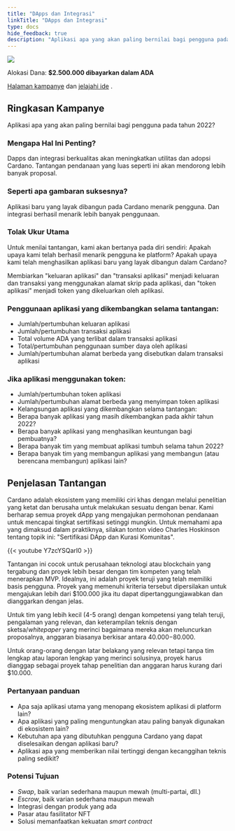 ```yaml
---
title: "DApps dan Integrasi"
linkTitle: "DApps dan Integrasi"
type: docs
hide_feedback: true
description: "Aplikasi apa yang akan paling bernilai bagi pengguna pada tahun 2022?"
---
```


<img src="https://cardano.ideascale.com/community-library/accounts/93/936143/Public/06-Dapps--Integrations-d3b60a.png" class="">

Alokasi Dana: **$2.500.000 dibayarkan dalam ADA**

[Halaman kampanye](https://cardano.ideascale.com/c/idea/383335) dan [jelajahi ide](https://cardano.ideascale.com/c/campaigns/26438/stage/all/ideas/unspecified) .

## Ringkasan Kampanye

Aplikasi apa yang akan paling bernilai bagi pengguna pada tahun 2022?

### Mengapa Hal Ini Penting?

Dapps dan integrasi berkualitas akan meningkatkan utilitas dan adopsi Cardano. Tantangan pendanaan yang luas seperti ini akan mendorong lebih banyak proposal.

### Seperti apa gambaran suksesnya?

Aplikasi baru yang layak dibangun pada Cardano menarik pengguna. Dan integrasi berhasil menarik lebih banyak penggunaan.

### Tolak Ukur Utama

Untuk menilai tantangan, kami akan bertanya pada diri sendiri: Apakah upaya kami telah berhasil menarik pengguna ke platform? Apakah upaya kami telah menghasilkan aplikasi baru yang layak dibangun dalam Cardano?

Membiarkan "keluaran aplikasi" dan "transaksi aplikasi" menjadi keluaran dan transaksi yang menggunakan alamat skrip pada aplikasi, dan "token aplikasi" menjadi token yang dikeluarkan oleh aplikasi.

### Penggunaan aplikasi yang dikembangkan selama tantangan:

- Jumlah/pertumbuhan keluaran aplikasi
- Jumlah/pertumbuhan transaksi aplikasi
- Total volume ADA yang terlibat dalam transaksi aplikasi
- Total/pertumbuhan penggunaan sumber daya oleh aplikasi
- Jumlah/pertumbuhan alamat berbeda yang disebutkan dalam transaksi aplikasi

### Jika aplikasi menggunakan token:

- Jumlah/pertumbuhan token aplikasi
- Jumlah/pertumbuhan alamat berbeda yang menyimpan token aplikasi
- Kelangsungan aplikasi yang dikembangkan selama tantangan:
- Berapa banyak aplikasi yang masih dikembangkan pada akhir tahun 2022?
- Berapa banyak aplikasi yang menghasilkan keuntungan bagi pembuatnya?
- Berapa banyak tim yang membuat aplikasi tumbuh selama tahun 2022?
- Berapa banyak tim yang membangun aplikasi yang membangun (atau berencana membangun) aplikasi lain?

## Penjelasan Tantangan

Cardano adalah ekosistem yang memiliki ciri khas dengan melalui penelitian yang ketat dan berusaha untuk melakukan sesuatu dengan benar. Kami berharap semua proyek dApp yang mengajukan permohonan pendanaan untuk mencapai tingkat sertifikasi setinggi mungkin. Untuk memahami apa yang dimaksud dalam praktiknya, silakan tonton video Charles Hoskinson tentang topik ini: "Sertifikasi DApp dan Kurasi Komunitas".

{{< youtube Y7zcYSQarI0 >}}

Tantangan ini cocok untuk perusahaan teknologi atau blockchain yang tergabung dan proyek lebih besar dengan tim kompeten yang telah menerapkan MVP. Idealnya, ini adalah proyek teruji yang telah memiliki basis pengguna. Proyek yang memenuhi kriteria tersebut dipersilakan untuk mengajukan lebih dari $100.000 jika itu dapat dipertanggungjawabkan dan dianggarkan dengan jelas.

Untuk tim yang lebih kecil (4-5 orang) dengan kompetensi yang telah teruji, pengalaman yang relevan, dan keterampilan teknis dengan sketsa/<i>whitepaper</i> yang merinci bagaimana mereka akan meluncurkan proposalnya, anggaran biasanya berkisar antara $40.000-$80.000.

Untuk orang-orang dengan latar belakang yang relevan tetapi tanpa tim lengkap atau laporan lengkap yang merinci solusinya, proyek harus dianggap sebagai proyek tahap penelitian dan anggaran harus kurang dari $10.000.

### Pertanyaan panduan

- Apa saja aplikasi utama yang menopang ekosistem aplikasi di platform lain?
- Apa aplikasi yang paling menguntungkan atau paling banyak digunakan di ekosistem lain?
- Kebutuhan apa yang dibutuhkan pengguna Cardano yang dapat diselesaikan dengan aplikasi baru?
- Aplikasi apa yang memberikan nilai tertinggi dengan kecanggihan teknis paling sedikit?

### Potensi Tujuan

- <i>Swap</i>, baik varian sederhana maupun mewah (multi-partai, dll.)
- <i>Escrow</i>, baik varian sederhana maupun mewah
- Integrasi dengan produk yang ada
- Pasar atau fasilitator NFT
- Solusi memanfaatkan kekuatan <i>smart contract</i>
